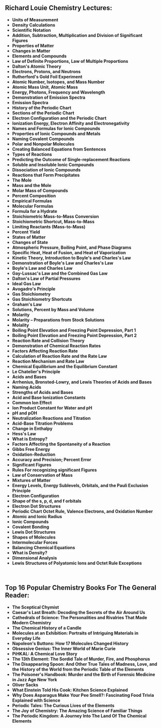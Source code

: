 <h2>Richard Louie Chemistry Lectures: </h2>

<ul>
  
 <li><b><a target="_blank" href="https://github.com/manjunath5496/Chemistry-Lectures/blob/master/chl(1).pdf" style="text-decoration:none;">Units of Measurement </a></b></li>
  
<li><b><a target="_blank" href="https://github.com/manjunath5496/Chemistry-Lectures/blob/master/chl(2).pdf" style="text-decoration:none;">Density Calculations </a></b></li>

<li><b><a target="_blank" href="https://github.com/manjunath5496/Chemistry-Lectures/blob/master/chl(3).pdf" style="text-decoration:none;">Scientific Notation</a></b></li>                         
  <li><b><a target="_blank" href="https://github.com/manjunath5496/Chemistry-Lectures/blob/master/chl(4).pdf" style="text-decoration:none;">Addition, Subtraction, Multiplication and Division of Significant Figures</a></b></li>
  
 <li><b><a target="_blank" href="https://github.com/manjunath5496/Chemistry-Lectures/blob/master/chl(5).pdf" style="text-decoration:none;">Properties of Matter</a></b></li>  
 
   <li><b><a target="_blank" href="https://github.com/manjunath5496/Chemistry-Lectures/blob/master/chl(6).pdf" style="text-decoration:none;">Changes in Matter</a></b></li>  
                                             

 <li><b><a target="_blank" href="https://github.com/manjunath5496/Chemistry-Lectures/blob/master/chl(7).pdf" style="text-decoration:none;">Elements and Compounds</a></b></li>

  
<li><b><a target="_blank" href="https://github.com/manjunath5496/Chemistry-Lectures/blob/master/chl(8).pdf" style="text-decoration:none;">Law of Definite Proportions, Law of Multiple Proportions</a></b></li>


<li><b><a target="_blank" href="https://github.com/manjunath5496/Chemistry-Lectures/blob/master/chl(9).pdf" style="text-decoration:none;">Dalton's Atomic Theory</a></b></li>                         
  <li><b><a target="_blank" href="https://github.com/manjunath5496/Chemistry-Lectures/blob/master/chl(10).pdf" style="text-decoration:none;">Electrons, Protons, and Neutrons</a></b></li>  
                          
 <li><b><a target="_blank" href="https://github.com/manjunath5496/Chemistry-Lectures/blob/master/chl(11).pdf" style="text-decoration:none;">Rutherford's Gold Foil Experiment </a></b></li>
  
<li><b><a target="_blank" href="https://github.com/manjunath5496/Chemistry-Lectures/blob/master/chl(12).pdf" style="text-decoration:none;">Atomic Number, Isotopes, and Mass Number</a></b></li>

<li><b><a target="_blank" href="https://github.com/manjunath5496/Chemistry-Lectures/blob/master/chl(13).pdf" style="text-decoration:none;">Atomic Mass Unit, Atomic Mass</a></b></li>                         
  <li><b><a target="_blank" href="https://github.com/manjunath5496/Chemistry-Lectures/blob/master/chl(14).pdf" style="text-decoration:none;">Energy, Photons, Frequency and Wavelength</a></b></li>  
     <li><b><a target="_blank" href="https://github.com/manjunath5496/Chemistry-Lectures/blob/master/chl(15).pdf" style="text-decoration:none;">Demonstration of Emission Spectra</a></b></li>  
   <li><b><a target="_blank" href="https://github.com/manjunath5496/Chemistry-Lectures/blob/master/chl(16).pdf" style="text-decoration:none;">Emission Spectra</a></b></li>  
                                             

 <li><b><a target="_blank" href="https://github.com/manjunath5496/Chemistry-Lectures/blob/master/chl(17).pdf" style="text-decoration:none;">History of the Periodic Chart</a></b></li>
  
<li><b><a target="_blank" href="https://github.com/manjunath5496/Chemistry-Lectures/blob/master/chl(18).pdf" style="text-decoration:none;">Sections of the Periodic Chart</a></b></li>

<li><b><a target="_blank" href="https://github.com/manjunath5496/Chemistry-Lectures/blob/master/chl(19).pdf" style="text-decoration:none;">Electron Configuration and the Periodic Chart</a></b></li>


  <li><b><a target="_blank" href="https://github.com/manjunath5496/Chemistry-Lectures/blob/master/chl(20).pdf" style="text-decoration:none;">Ionization Energy, Electron Affinity and Electronegativity</a></b></li>  
                          
 <li><b><a target="_blank" href="https://github.com/manjunath5496/Chemistry-Lectures/blob/master/chl(21).pdf" style="text-decoration:none;">Names and Formulas for Ionic Compounds</a></b></li>
  
<li><b><a target="_blank" href="https://github.com/manjunath5496/Chemistry-Lectures/blob/master/chl(22).pdf" style="text-decoration:none;">Properties of Ionic Compounds and Metals</a></b></li>

<li><b><a target="_blank" href="https://github.com/manjunath5496/Chemistry-Lectures/blob/master/chl(23).pdf" style="text-decoration:none;">Naming Covalent Compounds</a></b></li>                         
  <li><b><a target="_blank" href="https://github.com/manjunath5496/Chemistry-Lectures/blob/master/chl(24).pdf" style="text-decoration:none;">Polar and Nonpolar Molecules</a></b></li>
  
 <li><b><a target="_blank" href="https://github.com/manjunath5496/Chemistry-Lectures/blob/master/chl(25).pdf" style="text-decoration:none;">Creating Balanced Equations from Sentences</a></b></li>  
 
   <li><b><a target="_blank" href="https://github.com/manjunath5496/Chemistry-Lectures/blob/master/chl(26).pdf" style="text-decoration:none;">Types of Reactions</a></b></li>  
                                             

 <li><b><a target="_blank" href="https://github.com/manjunath5496/Chemistry-Lectures/blob/master/chl(27).pdf" style="text-decoration:none;">Predicting the Outcome of Single-replacement Reactions</a></b></li>

<li><b><a target="_blank" href="https://github.com/manjunath5496/Chemistry-Lectures/blob/master/chl(28).pdf" style="text-decoration:none;">Soluble and Insoluble Ionic Compounds</a></b></li>

<li><b><a target="_blank" href="https://github.com/manjunath5496/Chemistry-Lectures/blob/master/chl(29).pdf" style="text-decoration:none;">Dissociation of Ionic Compounds</a></b></li>

<li><b><a target="_blank" href="https://github.com/manjunath5496/Chemistry-Lectures/blob/master/chl(30).pdf" style="text-decoration:none;">Reactions that Form Precipitates</a></b></li>                         
  <li><b><a target="_blank" href="https://github.com/manjunath5496/Chemistry-Lectures/blob/master/chl(31).pdf" style="text-decoration:none;">The Mole</a></b></li>
  
 <li><b><a target="_blank" href="https://github.com/manjunath5496/Chemistry-Lectures/blob/master/chl(32).pdf" style="text-decoration:none;">Mass and the Mole</a></b></li>  
 
   <li><b><a target="_blank" href="https://github.com/manjunath5496/Chemistry-Lectures/blob/master/chl(33).pdf" style="text-decoration:none;">Molar Mass of Compounds</a></b></li> 

<li><b><a target="_blank" href="https://github.com/manjunath5496/Chemistry-Lectures/blob/master/chl(34).pdf" style="text-decoration:none;">Percent Composition</a></b></li>

<li><b><a target="_blank" href="https://github.com/manjunath5496/Chemistry-Lectures/blob/master/chl(35).pdf" style="text-decoration:none;">Empirical Formulas</a></b></li>

<li><b><a target="_blank" href="https://github.com/manjunath5496/Chemistry-Lectures/blob/master/chl(36).pdf" style="text-decoration:none;">Molecular Formulas</a></b></li>                         
  <li><b><a target="_blank" href="https://github.com/manjunath5496/Chemistry-Lectures/blob/master/chl(37).pdf" style="text-decoration:none;">Formula for a Hydrate</a></b></li>
  
 <li><b><a target="_blank" href="https://github.com/manjunath5496/Chemistry-Lectures/blob/master/chl(38).pdf" style="text-decoration:none;">Stoichiometric Mass-to-Mass Conversion</a></b></li>  
 
   <li><b><a target="_blank" href="https://github.com/manjunath5496/Chemistry-Lectures/blob/master/chl(39).pdf" style="text-decoration:none;">Stoichiometric Shortcut, Mass-to-Mass</a></b></li> 

<li><b><a target="_blank" href="https://github.com/manjunath5496/Chemistry-Lectures/blob/master/chl(40).pdf" style="text-decoration:none;">Limiting Reactants (Mass-to-Mass)</a></b></li>

<li><b><a target="_blank" href="https://github.com/manjunath5496/Chemistry-Lectures/blob/master/chl(41).pdf" style="text-decoration:none;">Percent Yield</a></b></li>

<li><b><a target="_blank" href="https://github.com/manjunath5496/Chemistry-Lectures/blob/master/chl(42).pdf" style="text-decoration:none;">States of Matter</a></b></li>                         
  <li><b><a target="_blank" href="https://github.com/manjunath5496/Chemistry-Lectures/blob/master/chl(43).pdf" style="text-decoration:none;">Changes of State</a></b></li>
  
 <li><b><a target="_blank" href="https://github.com/manjunath5496/Chemistry-Lectures/blob/master/chl(44).pdf" style="text-decoration:none;">Atmospheric Pressure, Boiling Point, and Phase Diagrams</a></b></li>  
 
   <li><b><a target="_blank" href="https://github.com/manjunath5496/Chemistry-Lectures/blob/master/chl(45).pdf" style="text-decoration:none;">Specific Heat, Heat of Fusion, and Heat of Vaporization</a></b></li> 

<li><b><a target="_blank" href="https://github.com/manjunath5496/Chemistry-Lectures/blob/master/chl(46).pdf" style="text-decoration:none;">Kinetic Theory, Introduction to Boyle's and Charles's Law</a></b></li>

<li><b><a target="_blank" href="https://github.com/manjunath5496/Chemistry-Lectures/blob/master/chl(47).pdf" style="text-decoration:none;">Demonstration of Boyle's Law and Charles's Law</a></b></li>

<li><b><a target="_blank" href="https://github.com/manjunath5496/Chemistry-Lectures/blob/master/chl(48).pdf" style="text-decoration:none;">Boyle's Law and Charles Law</a></b></li>                         
  <li><b><a target="_blank" href="https://github.com/manjunath5496/Chemistry-Lectures/blob/master/chl(49).pdf" style="text-decoration:none;">Gay-Lussac's Law and the Combined Gas Law</a></b></li>
  
 <li><b><a target="_blank" href="https://github.com/manjunath5496/Chemistry-Lectures/blob/master/chl(50).pdf" style="text-decoration:none;">Dalton's Law of Partial Pressures</a></b></li>  
 
   <li><b><a target="_blank" href="https://github.com/manjunath5496/Chemistry-Lectures/blob/master/chl(51).pdf" style="text-decoration:none;">Ideal Gas Law</a></b></li> 

<li><b><a target="_blank" href="https://github.com/manjunath5496/Chemistry-Lectures/blob/master/chl(52).pdf" style="text-decoration:none;">Avogadro's Principle</a></b></li>

<li><b><a target="_blank" href="https://github.com/manjunath5496/Chemistry-Lectures/blob/master/chl(53).pdf" style="text-decoration:none;">Gas Stoichiometry</a></b></li>

<li><b><a target="_blank" href="https://github.com/manjunath5496/Chemistry-Lectures/blob/master/chl(54).pdf" style="text-decoration:none;">Gas Stoichiometry Shortcuts</a></b></li>                         
  <li><b><a target="_blank" href="https://github.com/manjunath5496/Chemistry-Lectures/blob/master/chl(55).pdf" style="text-decoration:none;">Graham's Law</a></b></li>
  
 <li><b><a target="_blank" href="https://github.com/manjunath5496/Chemistry-Lectures/blob/master/chl(56).pdf" style="text-decoration:none;">Solutions, Percent by Mass and Volume </a></b></li>  
 
   <li><b><a target="_blank" href="https://github.com/manjunath5496/Chemistry-Lectures/blob/master/chl(57).pdf" style="text-decoration:none;">Molarity</a></b></li> 

<li><b><a target="_blank" href="https://github.com/manjunath5496/Chemistry-Lectures/blob/master/chl(58).pdf" style="text-decoration:none;">Molarity – Preparations from Stock Solutions</a></b></li>

<li><b><a target="_blank" href="https://github.com/manjunath5496/Chemistry-Lectures/blob/master/chl(59).pdf" style="text-decoration:none;">Molality</a></b></li>

<li><b><a target="_blank" href="https://github.com/manjunath5496/Chemistry-Lectures/blob/master/chl(60).pdf" style="text-decoration:none;">Boiling Point Elevation and Freezing Point Depression, Part 1</a></b></li>                         
  <li><b><a target="_blank" href="https://github.com/manjunath5496/Chemistry-Lectures/blob/master/chl(61).pdf" style="text-decoration:none;">Boiling Point Elevation and Freezing Point Depression, Part 2</a></b></li>
  
 <li><b><a target="_blank" href="https://github.com/manjunath5496/Chemistry-Lectures/blob/master/chl(62).pdf" style="text-decoration:none;">Reaction Rate and Collision Theory</a></b></li>  
 
   <li><b><a target="_blank" href="https://github.com/manjunath5496/Chemistry-Lectures/blob/master/chl(63).pdf" style="text-decoration:none;">Demonstration of Chemical Reaction Rates</a></b></li> 

<li><b><a target="_blank" href="https://github.com/manjunath5496/Chemistry-Lectures/blob/master/chl(64).pdf" style="text-decoration:none;">Factors Affecting Reaction Rate</a></b></li>  
 
   <li><b><a target="_blank" href="https://github.com/manjunath5496/Chemistry-Lectures/blob/master/chl(65).pdf" style="text-decoration:none;">Calculation of Reaction Rate and the Rate Law</a></b></li> 

<li><b><a target="_blank" href="https://github.com/manjunath5496/Chemistry-Lectures/blob/master/chl(66).pdf" style="text-decoration:none;">Reaction Mechanism and Rate Law</a></b></li>

<li><b><a target="_blank" href="https://github.com/manjunath5496/Chemistry-Lectures/blob/master/chl(67).pdf" style="text-decoration:none;">Chemical Equilibrium and the Equilibrium Constant</a></b></li>

<li><b><a target="_blank" href="https://github.com/manjunath5496/Chemistry-Lectures/blob/master/chl(68).pdf" style="text-decoration:none;">Le Chatelier's Principle</a></b></li>                         
  <li><b><a target="_blank" href="https://github.com/manjunath5496/Chemistry-Lectures/blob/master/chl(69).pdf" style="text-decoration:none;">Acids and Bases</a></b></li>
  
 <li><b><a target="_blank" href="https://github.com/manjunath5496/Chemistry-Lectures/blob/master/chl(70).pdf" style="text-decoration:none;">Arrhenius, Bronsted-Lowry, and Lewis Theories of Acids and Bases</a></b></li>  
 
   <li><b><a target="_blank" href="https://github.com/manjunath5496/Chemistry-Lectures/blob/master/chl(71).pdf" style="text-decoration:none;">Naming Acids</a></b></li> 

<li><b><a target="_blank" href="https://github.com/manjunath5496/Chemistry-Lectures/blob/master/chl(72).pdf" style="text-decoration:none;">Strengths of Acids and Bases</a></b></li>

<li><b><a target="_blank" href="https://github.com/manjunath5496/Chemistry-Lectures/blob/master/chl(73).pdf" style="text-decoration:none;">Acid and Base Ionization Constants</a></b></li>

<li><b><a target="_blank" href="https://github.com/manjunath5496/Chemistry-Lectures/blob/master/chl(74).pdf" style="text-decoration:none;">Common Ion Effect</a></b></li>                         
  <li><b><a target="_blank" href="https://github.com/manjunath5496/Chemistry-Lectures/blob/master/chl(75).pdf" style="text-decoration:none;">Ion Product Constant for Water and pH</a></b></li>
  
 <li><b><a target="_blank" href="https://github.com/manjunath5496/Chemistry-Lectures/blob/master/chl(76).pdf" style="text-decoration:none;">pH and pOH</a></b></li>  
 
   <li><b><a target="_blank" href="https://github.com/manjunath5496/Chemistry-Lectures/blob/master/chl(77).pdf" style="text-decoration:none;">Neutralization Reactions and Titration</a></b></li> 

<li><b><a target="_blank" href="https://github.com/manjunath5496/Chemistry-Lectures/blob/master/chl(78).pdf" style="text-decoration:none;">Acid-Base Titration Problems</a></b></li>

<li><b><a target="_blank" href="https://github.com/manjunath5496/Chemistry-Lectures/blob/master/chl(79).pdf" style="text-decoration:none;">Change in Enthalpy</a></b></li>

<li><b><a target="_blank" href="https://github.com/manjunath5496/Chemistry-Lectures/blob/master/chl(80).pdf" style="text-decoration:none;">Hess's Law</a></b></li>                         
  <li><b><a target="_blank" href="https://github.com/manjunath5496/Chemistry-Lectures/blob/master/chl(81).pdf" style="text-decoration:none;">What is Entropy?</a></b></li>
  
 <li><b><a target="_blank" href="https://github.com/manjunath5496/Chemistry-Lectures/blob/master/chl(82).pdf" style="text-decoration:none;">Factors Affecting the Spontaneity of a Reaction</a></b></li>  
 
   <li><b><a target="_blank" href="https://github.com/manjunath5496/Chemistry-Lectures/blob/master/chl(83).pdf" style="text-decoration:none;">Gibbs Free Energy</a></b></li> 


<li><b><a target="_blank" href="https://github.com/manjunath5496/Chemistry-Lectures/blob/master/chl(84).pdf" style="text-decoration:none;">Oxidation-Reduction</a></b></li>                         
  <li><b><a target="_blank" href="https://github.com/manjunath5496/Chemistry-Lectures/blob/master/chl(85).pdf" style="text-decoration:none;">Accuracy and Precision; Percent Error</a></b></li>
  
 <li><b><a target="_blank" href="https://github.com/manjunath5496/Chemistry-Lectures/blob/master/chl(86).pdf" style="text-decoration:none;">Significant Figures</a></b></li>  
 
   <li><b><a target="_blank" href="https://github.com/manjunath5496/Chemistry-Lectures/blob/master/chl(87).pdf" style="text-decoration:none;">Rules For recognizing significant Figures</a></b></li> 

<li><b><a target="_blank" href="https://github.com/manjunath5496/Chemistry-Lectures/blob/master/chl(88).pdf" style="text-decoration:none;">Law of Conservation of Mass</a></b></li>

<li><b><a target="_blank" href="https://github.com/manjunath5496/Chemistry-Lectures/blob/master/chl(89).pdf" style="text-decoration:none;">Mixtures of Matter</a></b></li>

<li><b><a target="_blank" href="https://github.com/manjunath5496/Chemistry-Lectures/blob/master/chl(90).pdf" style="text-decoration:none;">Energy Levels, Energy Sublevels, Orbitals, and the Pauli Exclusion Principle</a></b></li>                         
  <li><b><a target="_blank" href="https://github.com/manjunath5496/Chemistry-Lectures/blob/master/chl(91).pdf" style="text-decoration:none;">Electron Configuration</a></b></li>
  
 <li><b><a target="_blank" href="https://github.com/manjunath5496/Chemistry-Lectures/blob/master/chl(92).pdf" style="text-decoration:none;">Shape of the s, p, d, and f orbitals</a></b></li>  
 
   <li><b><a target="_blank" href="https://github.com/manjunath5496/Chemistry-Lectures/blob/master/chl(93).pdf" style="text-decoration:none;">Electron Dot Structures</a></b></li> 

<li><b><a target="_blank" href="https://github.com/manjunath5496/Chemistry-Lectures/blob/master/chl(94).pdf" style="text-decoration:none;">Periodic Chart Octet Rule, Valence Electrons, and Oxidation Number</a></b></li>                         
  <li><b><a target="_blank" href="https://github.com/manjunath5496/Chemistry-Lectures/blob/master/chl(95).pdf" style="text-decoration:none;">Atomic and Ionic Radius</a></b></li>
  
 <li><b><a target="_blank" href="https://github.com/manjunath5496/Chemistry-Lectures/blob/master/chl(96).pdf" style="text-decoration:none;">Ionic Compounds</a></b></li>  
 
   <li><b><a target="_blank" href="https://github.com/manjunath5496/Chemistry-Lectures/blob/master/chl(97).pdf" style="text-decoration:none;">Covalent Bonding</a></b></li> 

<li><b><a target="_blank" href="https://github.com/manjunath5496/Chemistry-Lectures/blob/master/chl(98).pdf" style="text-decoration:none;">Lewis Dot Structures</a></b></li>

<li><b><a target="_blank" href="https://github.com/manjunath5496/Chemistry-Lectures/blob/master/chl(99).pdf" style="text-decoration:none;">Shapes of Molecules</a></b></li>

<li><b><a target="_blank" href="https://github.com/manjunath5496/Chemistry-Lectures/blob/master/chl(100).pdf" style="text-decoration:none;">Intermolecular Forces</a></b></li>                         
  <li><b><a target="_blank" href="https://github.com/manjunath5496/Chemistry-Lectures/blob/master/chl(101).pdf" style="text-decoration:none;">Balancing Chemical Equations</a></b></li>
  
 <li><b><a target="_blank" href="https://github.com/manjunath5496/Chemistry-Lectures/blob/master/chl(102).pdf" style="text-decoration:none;">What is Density?  </a></b></li>  
 
   <li><b><a target="_blank" href="https://github.com/manjunath5496/Chemistry-Lectures/blob/master/chl(103).pdf" style="text-decoration:none;">Dimensional Analysis</a></b></li> 
   
<li><b><a target="_blank" href="https://github.com/manjunath5496/Chemistry-Lectures/blob/master/chl(104).pdf" style="text-decoration:none;">Lewis Structures of Polyatomic Ions and Octet Rule Exceptions</a></b></li>   
   </ul>
   
 </br>
 
 <h2> Top 16 Popular Chemistry Books For The General Reader: </h2>
   
   

<ul>
  
 <li><b><a target="_blank" href="https://github.com/manjunath5496/Top-16-popular-chemistry-books-for-the-general-reader/blob/master/pg(1).pdf" style="text-decoration:none;">The Sceptical Chymist</a></b></li>
  
<li><b><a target="_blank" href="https://github.com/manjunath5496/Top-16-popular-chemistry-books-for-the-general-reader/blob/master/pg(2).pdf" style="text-decoration:none;">Caesar's Last Breath: Decoding the Secrets of the Air Around Us </a></b></li>

<li><b><a target="_blank" href="https://github.com/manjunath5496/Top-16-popular-chemistry-books-for-the-general-reader/blob/master/pg(3).pdf" style="text-decoration:none;">Cathedrals of Science: The Personalities and Rivalries That Made Modern Chemistry</a></b></li>                         
  <li><b><a target="_blank" href="https://github.com/manjunath5496/Top-16-popular-chemistry-books-for-the-general-reader/blob/master/pg(4).pdf" style="text-decoration:none;">The Chemical History of a Candle</a></b></li>
  
 <li><b><a target="_blank" href="https://github.com/manjunath5496/Top-16-popular-chemistry-books-for-the-general-reader/blob/master/pg(5).pdf" style="text-decoration:none;">Molecules at an Exhibition: Portraits of Intriguing Materials in Everyday Life</a></b></li>  
 
   <li><b><a target="_blank" href="https://github.com/manjunath5496/Top-16-popular-chemistry-books-for-the-general-reader/blob/master/pg(6).pdf" style="text-decoration:none;">Napoleon's Buttons: How 17 Molecules Changed History</a></b></li>  
                                             

 <li><b><a target="_blank" href="https://github.com/manjunath5496/Top-16-popular-chemistry-books-for-the-general-reader/blob/master/pg(7).pdf" style="text-decoration:none;">Obsessive Genius: The Inner World of Marie Curie</a></b></li>

  
<li><b><a target="_blank" href="https://github.com/manjunath5496/Top-16-popular-chemistry-books-for-the-general-reader/blob/master/pg(8).pdf" style="text-decoration:none;">PiHKAL: A Chemical Love Story</a></b></li>
<li><b><a target="_blank" href="https://github.com/manjunath5496/Top-16-popular-chemistry-books-for-the-general-reader/blob/master/pg(9).pdf" style="text-decoration:none;">The 13th Element: The Sordid Tale of Murder, Fire, and Phosphorus</a></b></li>

  <li><b><a target="_blank" href="https://github.com/manjunath5496/Top-16-popular-chemistry-books-for-the-general-reader/blob/master/pg(10).pdf" style="text-decoration:none;">The Disappearing Spoon: And Other True Tales of Madness, Love, and the History of the World from the Periodic Table of the Elements</a></b></li>  
                                             

 <li><b><a target="_blank" href="https://github.com/manjunath5496/Top-16-popular-chemistry-books-for-the-general-reader/blob/master/pg(11).pdf" style="text-decoration:none;">The Poisoner's Handbook: Murder and the Birth of Forensic Medicine in Jazz Age New York</a></b></li>

  
<li><b><a target="_blank" href="https://github.com/manjunath5496/Top-16-popular-chemistry-books-for-the-general-reader/blob/master/pg(12).pdf" style="text-decoration:none;">Oliver Sacks</a></b></li>
<li><b><a target="_blank" href="https://github.com/manjunath5496/Top-16-popular-chemistry-books-for-the-general-reader/blob/master/pg(13).pdf" style="text-decoration:none;">What Einstein Told His Cook: Kitchen Science Explained</a></b></li>


  
<li><b><a target="_blank" href="https://github.com/manjunath5496/Top-16-popular-chemistry-books-for-the-general-reader/blob/master/pg(14).pdf" style="text-decoration:none;">Why Does Asparagus Make Your Pee Smell?: Fascinating Food Trivia Explained with Science</a></b></li>
<li><b><a target="_blank" href="https://github.com/manjunath5496/Top-16-popular-chemistry-books-for-the-general-reader/blob/master/pg(15).pdf" style="text-decoration:none;">Periodic Tales: The Curious Lives of the Elements</a></b></li>

<li><b><a target="_blank" href="https://github.com/manjunath5496/Top-16-popular-chemistry-books-for-the-general-reader/blob/master/pg(16).rar" style="text-decoration:none;">The Joy of Chemistry: The Amazing Science of Familiar Things</a></b></li>

<li><b><a target="_blank" href="https://github.com/manjunath5496/Top-16-popular-chemistry-books-for-the-general-reader/blob/master/pg(17).pdf" style="text-decoration:none;">The Periodic Kingdom: A Journey Into The Land Of The Chemical Elements </a></b></li>

</ul>


   
   
   
   
   
